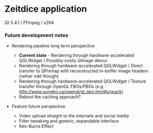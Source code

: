 # Zeitdice application

Qt 5.4.1 / FFmpeg / x264

### Future development notes

- Rendering pipeline long term perspective
  - **Current state** - Rendering through hardware-accelerated QGLWidget / Possibly costly QImage detour
  - Rendering through hardware-accelerated QGLWidget / Direct transfer to QPixmap with reconstructed in-buffer image headers (rather odd though)
  - Rendering through hardware-accelerated QGLWidget / Texture transfer through OpenGL FBOs/PBOs (e.g. http://www.songho.ca/opengl/gl_pbo.html#unpack)
  - Reboot the caching approach?

- Feature future perspective
  - Video upload straight to the internets and social media
  - Filter tweaking and generic, expandable interface
  - Ken-Burns Effect
